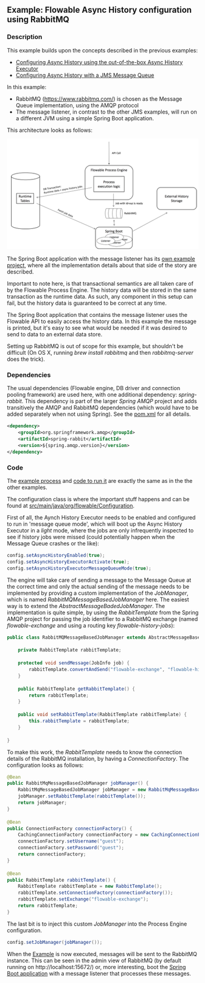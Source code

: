## Example: Flowable Async History configuration using RabbitMQ

### Description

This example builds upon the concepts described in the previous examples:

* [Configuring Async History using the out-of-the-box Async History Executor](../async-history-default-cfg)
* [Configuring Async History with a JMS Message Queue](../async-history-jms-cfg)

In this example: 

* RabbitMQ (https://www.rabbitmq.com/) is chosen as the Message Queue implementation, using the AMQP protocol
* The message listener, in contrast to the other JMS examples, will run on a different JVM using a simple Spring Boot application.

This architecture looks as follows:

![Async History with RabbitMQ](src/main/resources/diagrams/async-history-rabbitmq.png "Async History with RabbitMQ")

The Spring Boot application with the message listener has its [own example project](../async-history-rabbitmq-springboot-listener), where all the implementation details about that side of the story are described.

Important to note here, is that transactional semantics are all taken care of by the Flowable Process Engine. The history data will be stored in the same transaction as the runtime data. As such, any component in this setup can fail, but the history data is guaranteed to be correct at any time. 

The Spring Boot application that contains the message listener uses the Flowable API to easily access the history data. In this example the message is printed, but it's easy to see what would be needed if it was desired to send to data to an external data store.

Setting up RabbitMQ is out of scope for this example, but shouldn't be difficult (On OS X, running _brew install rabbitmq_ and then _rabbitmq-server_ does the trick). 

### Dependencies

The usual dependencies (Flowable engine, DB driver and connection pooling framework) are used here, with one additional dependency: _spring-rabbit_. This dependency is part of the larger _Spring AMQP_ project and adds transitively the AMQP and RabbitMQ dependencies (which would have to be added separately when not using Spring). See the [pom.xml](pom.xml) for all details.


```xml
<dependency>
	<groupId>org.springframework.amqp</groupId>
	<artifactId>spring-rabbit</artifactId>
	<version>${spring.amqp.version}</version>
</dependency>
```

### Code 
 
The [example process](src/main/resources/test-process.bpmn20.xml) and [code to run it](src/main/java/org/flowable/Example.java) are exactly the same as in the the other examples. 
 
The configuration class is where the important stuff happens and can be found at [src/main/java/org/flowable/Configuration](src/main/java/org/flowable/Configuration.java).
 
First of all, the Aynch History Executor needs to be enabled and configured to run in 'message queue mode', which will boot up the Async History Executor in a _light_ mode, where the jobs are only infrequently inspected to see if history jobs were missed (could potentially happen when the Message Queue crashes or the like):

```java
config.setAsyncHistoryEnabled(true);
config.setAsyncHistoryExecutorActivate(true);
config.setAsyncHistoryExecutorMessageQueueMode(true);
```

The engine will take care of sending a message to the Message Queue at the correct time and only the actual sending of the message needs to be implemented by providing a custom implementation of the _JobManager_, which is named _RabbitMQMessageBasedJobManager_ here. The easiest way is to extend the _AbstractMessageBadedJobManager_. The implementation is quite simple, by using the _RabbitTemplate_ from the Spring AMQP project for passing the job identifier to a RabbitMQ exchange (named _flowable-exchange_ and using a routing key _flowable-history-jobs_):

```java
public class RabbitMQMessageBasedJobManager extends AbstractMessageBasedJobManager {

    private RabbitTemplate rabbitTemplate;
    
    protected void sendMessage(JobInfo job) {
        rabbitTemplate.convertAndSend("flowable-exchange", "flowable-history-jobs", job.getId());
    }

    public RabbitTemplate getRabbitTemplate() {
        return rabbitTemplate;
    }

    public void setRabbitTemplate(RabbitTemplate rabbitTemplate) {
        this.rabbitTemplate = rabbitTemplate;
    }
    
}
```

To make this work, the _RabbitTemplate_ needs to know the connection details of the RabbitMQ installation, by having a _ConnectionFactory_. The configuration looks as follows:

```java
@Bean
public RabbitMqMessageBasedJobManager jobManager() {
	RabbitMqMessageBasedJobManager jobManager = new RabbitMqMessageBasedJobManager();
	jobManager.setRabbitTemplate(rabbitTemplate());
	return jobManager;
}

@Bean
public ConnectionFactory connectionFactory() {
	CachingConnectionFactory connectionFactory = new CachingConnectionFactory("localhost");
	connectionFactory.setUsername("guest");
	connectionFactory.setPassword("guest");
    return connectionFactory;
}

@Bean
public RabbitTemplate rabbitTemplate() {
	RabbitTemplate rabbitTemplate = new RabbitTemplate();
	rabbitTemplate.setConnectionFactory(connectionFactory());
	rabbitTemplate.setExchange("flowable-exchange");
	return rabbitTemplate;
}
```

The last bit is to inject this custom _JobManager_ into the Process Engine configuration.

```java
config.setJobManager(jobManager());
```

When the [Example](src/main/java/org/flowable/Example.java) is now executed, messages will be sent to the RabbitMQ instance. This can be seen in the admin view of RabbitMQ (by default running on http://localhost:15672/) or, more interesting, boot the [Spring Boot application](../async-history-rabbitmq-springboot-listener) with a message listener that processes these messages.

